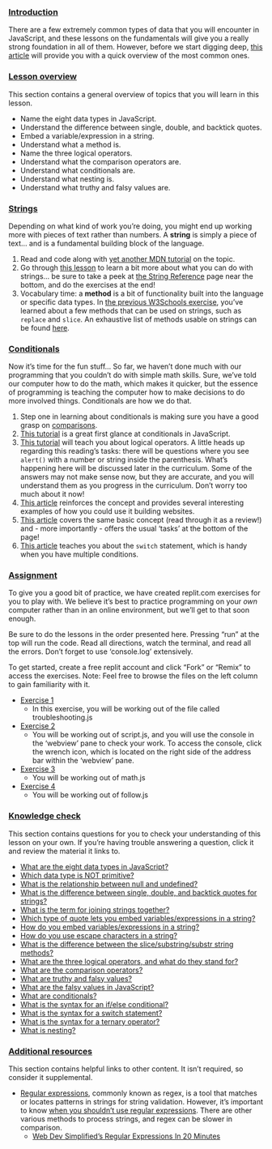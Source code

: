 ### [Introduction](https://www.theodinproject.com/lessons/foundations-fundamentals-part-2#introduction)

There are a few extremely common types of data that you will encounter in JavaScript, and these lessons on the fundamentals will give you a really strong foundation in all of them. However, before we start digging deep, [this article](http://javascript.info/types) will provide you with a quick overview of the most common ones.

### [Lesson overview](https://www.theodinproject.com/lessons/foundations-fundamentals-part-2#lesson-overview)

This section contains a general overview of topics that you will learn in this lesson.

- Name the eight data types in JavaScript.
- Understand the difference between single, double, and backtick quotes.
- Embed a variable/expression in a string.
- Understand what a method is.
- Name the three logical operators.
- Understand what the comparison operators are.
- Understand what conditionals are.
- Understand what nesting is.
- Understand what truthy and falsy values are.

### [Strings](https://www.theodinproject.com/lessons/foundations-fundamentals-part-2#strings)

Depending on what kind of work you’re doing, you might end up working more with pieces of text rather than numbers. A **string** is simply a piece of text… and is a fundamental building block of the language.

1. Read and code along with [yet another MDN tutorial](https://developer.mozilla.org/en-US/docs/Learn/JavaScript/First_steps/Strings) on the topic.
2. Go through [this lesson](https://www.w3schools.com/js/js_string_methods.asp) to learn a bit more about what you can do with strings… be sure to take a peek at [the String Reference](https://www.w3schools.com/jsref/jsref_obj_string.asp) page near the bottom, and do the exercises at the end!
3. Vocabulary time: a **method** is a bit of functionality built into the language or specific data types. In [the previous W3Schools exercise](https://www.w3schools.com/js/js_string_methods.asp), you’ve learned about a few methods that can be used on strings, such as `replace` and `slice`. An exhaustive list of methods usable on strings can be found [here](https://developer.mozilla.org/en-US/docs/Web/JavaScript/Reference/Global_Objects/String).

### [Conditionals](https://www.theodinproject.com/lessons/foundations-fundamentals-part-2#conditionals)

Now it’s time for the fun stuff… So far, we haven’t done much with our programming that you couldn’t do with simple math skills. Sure, we’ve told our computer how to do the math, which makes it quicker, but the essence of programming is teaching the computer how to make decisions to do more involved things. Conditionals are how we do that.

1. Step one in learning about conditionals is making sure you have a good grasp on [comparisons](http://javascript.info/comparison).
2. [This tutorial](https://www.w3schools.com/js/js_if_else.asp) is a great first glance at conditionals in JavaScript.
3. [This tutorial](http://javascript.info/logical-operators) will teach you about logical operators. A little heads up regarding this reading’s tasks: there will be questions where you see `alert()` with a number or string inside the parenthesis. What’s happening here will be discussed later in the curriculum. Some of the answers may not make sense now, but they are accurate, and you will understand them as you progress in the curriculum. Don’t worry too much about it now!
4. [This article](https://developer.mozilla.org/en-US/docs/Learn/JavaScript/Building_blocks/conditionals) reinforces the concept and provides several interesting examples of how you could use it building websites.
5. [This article](http://javascript.info/ifelse) covers the same basic concept (read through it as a review!) and - more importantly - offers the usual ‘tasks’ at the bottom of the page!
6. [This article](https://javascript.info/switch) teaches you about the `switch` statement, which is handy when you have multiple conditions.

### [Assignment](https://www.theodinproject.com/lessons/foundations-fundamentals-part-2#assignment)

To give you a good bit of practice, we have created replit.com exercises for you to play with. We believe it’s best to practice programming on your _own_ computer rather than in an online environment, but we’ll get to that soon enough.

Be sure to do the lessons in the order presented here. Pressing “run” at the top will run the code. Read all directions, watch the terminal, and read all the errors. Don’t forget to use ‘console.log’ extensively.

To get started, create a free replit account and click “Fork” or “Remix” to access the exercises. Note: Feel free to browse the files on the left column to gain familiarity with it.

- [Exercise 1](https://replit.com/@OdinProject/troubleshooting#troubleshooting.js)
    - In this exercise, you will be working out of the file called troubleshooting.js
- [Exercise 2](https://replit.com/@OdinProject/enter-a-number#script.js)
    - You will be working out of script.js, and you will use the console in the ‘webview’ pane to check your work. To access the console, click the wrench icon, which is located on the right side of the address bar within the ‘webview’ pane.
- [Exercise 3](https://replit.com/@OdinProject/lets-do-some-math#math.js)
    - You will be working out of math.js
- [Exercise 4](https://replit.com/@OdinProject/direction-follow#follow.js)
    - You will be working out of follow.js

### [Knowledge check](https://www.theodinproject.com/lessons/foundations-fundamentals-part-2#knowledge-check)

This section contains questions for you to check your understanding of this lesson on your own. If you’re having trouble answering a question, click it and review the material it links to.

- [What are the eight data types in JavaScript?](https://javascript.info/types#summary)
- [Which data type is NOT primitive?](https://javascript.info/types#objects-and-symbols)
- [What is the relationship between null and undefined?](https://javascript.info/types#the-null-value)
- [What is the difference between single, double, and backtick quotes for strings?](https://developer.mozilla.org/en-US/docs/Learn/JavaScript/First_steps/Strings#single_quotes_double_quotes_and_backticks)
- [What is the term for joining strings together?](https://developer.mozilla.org/en-US/docs/Learn/JavaScript/First_steps/Strings#embedding_javascript)
- [Which type of quote lets you embed variables/expressions in a string?](https://developer.mozilla.org/en-US/docs/Learn/JavaScript/First_steps/Strings#embedding_javascript)
- [How do you embed variables/expressions in a string?](https://developer.mozilla.org/en-US/docs/Learn/JavaScript/First_steps/Strings#embedding_javascript)
- [How do you use escape characters in a string?](https://developer.mozilla.org/en-US/docs/Learn/JavaScript/First_steps/Strings#including_quotes_in_strings)
- [What is the difference between the slice/substring/substr string methods?](https://www.w3schools.com/js/js_string_methods.asp)
- [What are the three logical operators, and what do they stand for?](http://javascript.info/logical-operators)
- [What are the comparison operators?](https://javascript.info/comparison)
- [What are truthy and falsy values?](https://javascript.info/ifelse#boolean-conversion)
- [What are the falsy values in JavaScript?](https://javascript.info/ifelse#boolean-conversion)
- [What are conditionals?](https://www.w3schools.com/js/js_if_else.asp)
- [What is the syntax for an if/else conditional?](https://developer.mozilla.org/en-US/docs/Learn/JavaScript/Building_blocks/conditionals#basic_if...else_syntax)
- [What is the syntax for a switch statement?](https://developer.mozilla.org/en-US/docs/Learn/JavaScript/Building_blocks/conditionals#switch_statements)
- [What is the syntax for a ternary operator?](https://developer.mozilla.org/en-US/docs/Learn/JavaScript/Building_blocks/conditionals#ternary_operator)
- [What is nesting?](https://developer.mozilla.org/en-US/docs/Learn/JavaScript/Building_blocks/conditionals#nesting_if...else)

### [Additional resources](https://www.theodinproject.com/lessons/foundations-fundamentals-part-2#additional-resources)

This section contains helpful links to other content. It isn’t required, so consider it supplemental.

- [Regular expressions](https://developer.mozilla.org/en-US/docs/Web/JavaScript/Guide/Regular_Expressions), commonly known as regex, is a tool that matches or locates patterns in strings for string validation. However, it’s important to know [when you shouldn’t use regular expressions](https://softwareengineering.stackexchange.com/questions/113237/when-you-should-not-use-regular-expressions). There are other various methods to process strings, and regex can be slower in comparison.
    - [Web Dev Simplified’s Regular Expressions In 20 Minutes](https://www.youtube.com/watch?v=rhzKDrUiJVk)